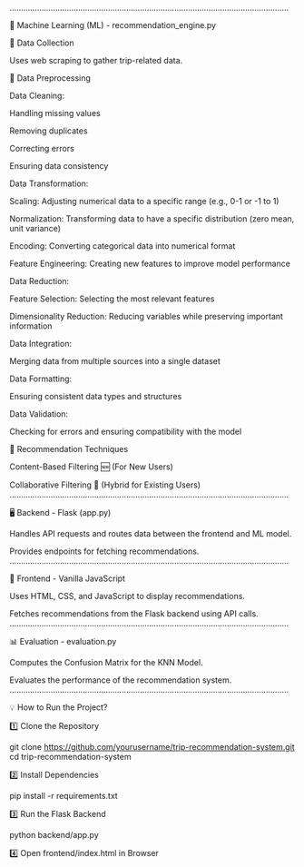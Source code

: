 ..........................................................................................................................

🧠 Machine Learning (ML) - recommendation_engine.py

🔹 Data Collection

Uses web scraping to gather trip-related data.

🔹 Data Preprocessing

Data Cleaning:

Handling missing values

Removing duplicates

Correcting errors

Ensuring data consistency

Data Transformation:

Scaling: Adjusting numerical data to a specific range (e.g., 0-1 or -1 to 1)

Normalization: Transforming data to have a specific distribution (zero mean, unit variance)

Encoding: Converting categorical data into numerical format

Feature Engineering: Creating new features to improve model performance

Data Reduction:

Feature Selection: Selecting the most relevant features

Dimensionality Reduction: Reducing variables while preserving important information

Data Integration:

Merging data from multiple sources into a single dataset

Data Formatting:

Ensuring consistent data types and structures

Data Validation:

Checking for errors and ensuring compatibility with the model

🔹 Recommendation Techniques

Content-Based Filtering 🆕 (For New Users)

Collaborative Filtering 🔄 (Hybrid for Existing Users)
..........................................................................................................................

🖥️ Backend - Flask (app.py)

Handles API requests and routes data between the frontend and ML model.

Provides endpoints for fetching recommendations.
..........................................................................................................................

🎨 Frontend - Vanilla JavaScript

Uses HTML, CSS, and JavaScript to display recommendations.

Fetches recommendations from the Flask backend using API calls.
..........................................................................................................................

📊 Evaluation - evaluation.py

Computes the Confusion Matrix for the KNN Model.

Evaluates the performance of the recommendation system.
..........................................................................................................................

💡 How to Run the Project?

1️⃣ Clone the Repository

git clone https://github.com/yourusername/trip-recommendation-system.git
cd trip-recommendation-system

2️⃣ Install Dependencies

pip install -r requirements.txt

3️⃣ Run the Flask Backend

python backend/app.py

4️⃣ Open frontend/index.html in Browser
